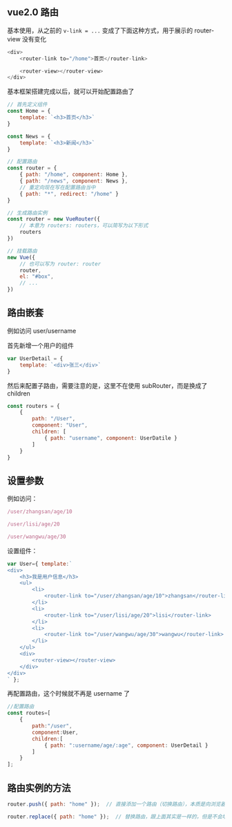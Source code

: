 ## vue2.0 路由

基本使用，从之前的 ```v-link = ...``` 变成了下面这种方式，用于展示的 router-view 没有变化

```js
<div>
    <router-link to="/home">首页</router-link>

    <router-view></router-view>
</div>
```

基本框架搭建完成以后，就可以开始配置路由了

```js
// 首先定义组件
const Home = {
    template: `<h3>首页</h3>`
}

const News = {
    template: `<h3>新闻</h3>`
}

// 配置路由
const router = {
    { path: "/home", component: Home },
    { path: "/news", component: News },
    // 重定向现在写在配置路由当中
    { path: "*", redirect: "/home" }
}

// 生成路由实例
const router = new VueRouter({
    // 本意为 routers: routers，可以简写为以下形式
    routers
})

// 挂载路由
new Vue({
    // 也可以写为 router: router
    router,
    el: "#box",
    // ...
})
```


## 路由嵌套

例如访问 user/username

首先新增一个用户的组件

```js
var UserDetail = {
    template: `<div>张三</div>`
}
```

然后来配置子路由，需要注意的是，这里不在使用 subRouter，而是换成了 children

```js
const routers = {
    { 
        path: "/User",
        component: "User",
        children: [
            { path: "username", component: UserDatile }
        ] 
    }
}
```

## 设置参数

例如访问：

```js
/user/zhangsan/age/10

/user/lisi/age/20

/user/wangwu/age/30
```

设置组件：

```js
var User={ template:`
<div>
    <h3>我是用户信息</h3>
    <ul>
        <li>
            <router-link to="/user/zhangsan/age/10">zhangsan</router-link>
        </li>
        <li>
            <router-link to="/user/lisi/age/20">lisi</router-link>
        </li>
        <li>
            <router-link to="/user/wangwu/age/30">wangwu</router-link>
        </li>
    </ul>
    <div>
        <router-view></router-view>
    </div>
</div>
` };
```

再配置路由，这个时候就不再是 username 了

```js
//配置路由
const routes=[
    {
        path:"/user",
        component:User,
        children:[
            { path: ":username/age/:age", component: UserDetail }
        ]
    }
];
```

## 路由实例的方法

```js
router.push({ path: "home" });  // 直接添加一个路由（切换路由），本质是向浏览器的历史记录中增加了一条记录

router.replace({ path: "home" });  // 替换路由，跟上面其实是一样的，但是不会增加了一条记录
```